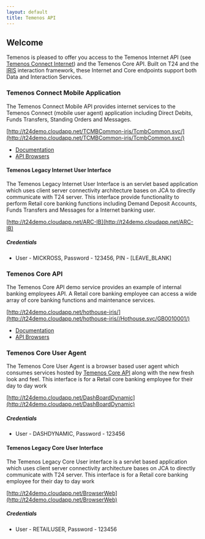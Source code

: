 ```yaml
---
layout: default
title: Temenos API
---
```

## Welcome

Temenos is pleased to offer you access to the Temenos Internet API (see [Temenos Connect Internet](http://www.temenos.com/en/products-and-services/front-end--channels/temenos-connect/temenos-connect-internet/)) and the Temenos Core API.  Built on T24 and the [IRIS](http://www.rimdsl.org) interaction framework, these Internet and Core endpoints support both Data and Interaction Services.

### Temenos Connect Mobile Application 

The Temenos Connect Mobile API provides internet services to the Temenos Connect (mobile user agent) application including Direct Debits, Funds Transfers, Standing Orders and Messages.  

[http://t24demo.cloudapp.net/TCMBCommon-iris/TcmbCommon.svc/](http://t24demo.cloudapp.net/TCMBCommon-iris/TcmbCommon.svc/)

* [Documentation](InternetAPI)
* [API Browsers](InternetAPIBrowsers)


#### Temenos Legacy Internet User Interface

The Temenos Legacy Internet User Interface is an servlet based application which uses client server connectivity architecture bases on JCA to directly communicate with T24 server. This interface provide functionality to perform Retail core banking functions including Demand Deposit Accounts, Funds Transfers and Messages for a Internet banking user.  

[http://t24demo.cloudapp.net/ARC-IB](http://t24demo.cloudapp.net/ARC-IB)

##### Credentials


- User - MICKROSS, Password - 123456, PIN - [LEAVE_BLANK]

### Temenos Core API

The Temenos Core API demo service provides an example of internal banking employees API.  A Retail core banking employee can access a wide array of core banking functions and maintenance services.

[http://t24demo.cloudapp.net/hothouse-iris/](http://t24demo.cloudapp.net/hothouse-iris//Hothouse.svc/GB0010001/)

* [Documentation](CoreAPI)
* [API Browsers](CoreAPIBrowsers)

### Temenos Core User Agent

The Temenos Core User Agent is a browser based user agent which consumes services hosted by [Temenos Core API](CoreAPI) along with the new fresh look and feel. This interface is for a Retail core banking employee for their day to day work

[http://t24demo.cloudapp.net/DashBoardDynamic](http://t24demo.cloudapp.net/DashBoardDynamic)

##### Credentials

- User - DASHDYNAMIC, Password - 123456

#### Temenos Legacy Core User Interface

The Temenos Legacy Core User interface is a servlet based application which uses client server connectivity architecture bases on JCA to directly communicate with T24 server. This interface is for a Retail core banking employee for their day to day work

[http://t24demo.cloudapp.net/BrowserWeb](http://t24demo.cloudapp.net/BrowserWeb)

##### Credentials

- User - RETAILUSER, Password - 123456

